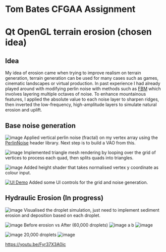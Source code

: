 # Tom Bates CFGAA Assignment

# Qt OpenGL terrain erosion (chosen idea)

## Idea
My idea of erosion came when trying to improve realism on terrain generation, terrain generation can be used for many cases such as games, cinematic landscapes or virtual production. In past experience I had already played around with modifying perlin noise with methods such as [FBM](https://www.redblobgames.com/maps/terrain-from-noise/) which involves layering multiple octaves of noise. To enhance mountainous features, I applied the absolute value to each noise layer to sharpen ridges, then inverted the low-frequency, high-amplitude layers to simulate natural erosion and uplift. 

## Base noise generation


![image](https://github.com/user-attachments/assets/c4078c79-37fa-4614-a425-e48d06364d7a)
Applied vertical perlin noise (fractal) on my vertex array using the [PerlinNoise](https://github.com/Reputeless/PerlinNoise) header library. Next step is to build a VAO from this.



![image](https://github.com/user-attachments/assets/2b8ff2f1-6c0c-489e-90a9-5c6d2fc40d3d)
Implemented triangle mesh rendering by looping over the grid of vertices to process each quad, then splits quads into triangles.



![image](https://github.com/user-attachments/assets/a18b0b55-aa3d-4e60-bcf3-327040691784)
Added height shader that takes normalised vertex y coordinate as colour input.


[![UI Demo](https://markdown-videos-api.jorgenkh.no/url?url=https%3A%2F%2Fwww.youtube.com%2Fwatch%3Fv%3D9tNtFw8fZuY)](https://www.youtube.com/watch?v=9tNtFw8fZuY)
Added some UI controls for the grid and noise generation.


## Hydraulic Erosion (In progress)
![image](https://github.com/user-attachments/assets/4f1f47f2-3d0e-45a0-9554-4e8daba467b4)
Visualised the droplet simulation, just need to implement sediment erosion and deposition based on each droplet.  

![image](https://github.com/user-attachments/assets/2fb6b1c4-df21-4d7a-bfe2-fa17dcf5c523)
Before erosion vs After (60,000 droplets)
![image](https://github.com/user-attachments/assets/c88e3eb1-f9b6-4e23-9254-c05388783a32)
a
b
![image](https://github.com/user-attachments/assets/29075580-eec0-4aa5-a0e2-4ad942ba1665)

![image](https://github.com/user-attachments/assets/954eb2df-1a78-4eff-8c3a-35db2ec38181)
20,000 droplets
![image](https://github.com/user-attachments/assets/b0246ae8-8ae2-4b7d-85dd-76f77f2c7d7e)

https://youtu.be/Fyr37X3A0ic

